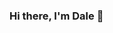### Hi there, I'm Dale 👋 


<!--
**daletovar/daletovar** is a ✨ _special_ ✨ repository because its `README.md` (this file) appears on your GitHub profile.

Here are some ideas to get you started:

- 🔭 I’m currently working on pydata/sparse
- 💬 Ask me about sparse tensor formats and dynamical systems
-->
